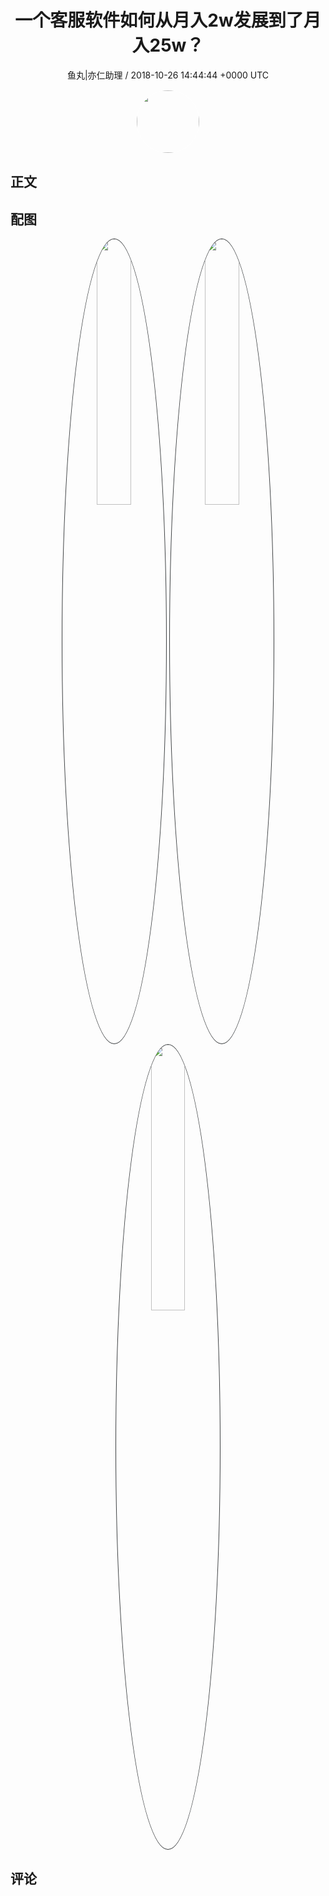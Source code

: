 <h1 align="center">一个客服软件如何从月入2w发展到了月入25w？</h1>
<p align="center">
    <a>鱼丸|亦仁助理 / 2018-10-26 14:44:44 &#43;0000 UTC</a>
</p>

<div align="center">
    <img src="https://images.zsxq.com/FtTHJfWYtR2To4jzwGiUQdhHaRRa?e=1590940799&amp;token=kIxbL07-8jAj8w1n4s9zv64FuZZNEATmlU_Vm6zD:AMY_BShrw-7TP6Fmqq7D-Deyytw=" width="100" height="100" style="border:1px solid;border-radius:50%; color:#ffffff"/>
</div>

## 正文

<div>

</div>

## 配图
<div class="image" align="center">

<img src="https://images.zsxq.com/FjrjT_r6bqu16m8f8fsn8dPWa6gS?e=1590940799&amp;token=kIxbL07-8jAj8w1n4s9zv64FuZZNEATmlU_Vm6zD:hWTUUQr4EgkbWv7-p1pAXY3bgYY=" width="33%" height="33%" style="border:1px solid;border-radius:50%; color:#3c3f41"/>

<img src="https://images.zsxq.com/FqMybUvMXWRoU-gSTdq3Ba3IVTf7?imageMogr2/auto-orient/thumbnail/800x/format/jpg/blur/1x0/quality/75&amp;e=1590940799&amp;token=kIxbL07-8jAj8w1n4s9zv64FuZZNEATmlU_Vm6zD:Cnmea3FWKQ7pzWNdoB1YeUizrac=" width="33%" height="33%" style="border:1px solid;border-radius:50%; color:#3c3f41"/>

<img src="https://images.zsxq.com/FvDayfDNAVUZKsVQkito0ios93Pe?imageMogr2/auto-orient/thumbnail/800x/format/jpg/blur/1x0/quality/75&amp;e=1590940799&amp;token=kIxbL07-8jAj8w1n4s9zv64FuZZNEATmlU_Vm6zD:P6XXhusQUq_nQcnxqw_4prf0Ylo=" width="33%" height="33%" style="border:1px solid;border-radius:50%; color:#3c3f41"/>

</div>

## 评论

<div align="left">
<div>

</div>
</div>